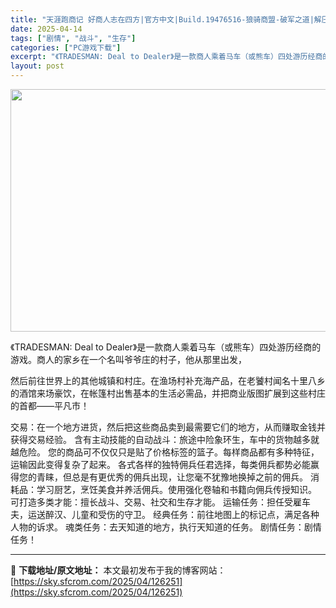```yaml
---
title: "天涯跑商记 好商人志在四方|官方中文|Build.19476516-狼骑商盟-破军之道|解压即撸|"
date: 2025-04-14
tags: ["剧情", "战斗", "生存"]
categories: ["PC游戏下载"]
excerpt: "《TRADESMAN: Deal to Dealer》是一款商人乘着马车（或熊车）四处游历经商的游戏。商人的家乡在一个名叫爷爷庄的村子，他从那里出发， 然后前往世界上的其他城镇和村庄。在渔场村补充海产品，在老饕村闻名十里八乡的酒馆来场豪饮，在帐篷村出售基本的生活必需品，并把商业版图扩展到这些村庄的首&hellip;"
layout: post
---
```


<img class="aligncenter size-full wp-image-126228" src="https://sky.sfcrom.com/wp-content/uploads/2025/04/2025041409131055.webp" alt="" width="600" height="388" />

《TRADESMAN: Deal to Dealer》是一款商人乘着马车（或熊车）四处游历经商的游戏。商人的家乡在一个名叫爷爷庄的村子，他从那里出发，

然后前往世界上的其他城镇和村庄。在渔场村补充海产品，在老饕村闻名十里八乡的酒馆来场豪饮，在帐篷村出售基本的生活必需品，并把商业版图扩展到这些村庄的首都——平凡市！

交易：在一个地方进货，然后把这些商品卖到最需要它们的地方，从而赚取金钱并获得交易经验。
含有主动技能的自动战斗：旅途中险象环生，车中的货物越多就越危险。
您的商品可不仅仅只是贴了价格标签的篮子。每样商品都有多种特征，运输因此变得复杂了起来。
各式各样的独特佣兵任君选择，每类佣兵都势必能赢得您的青睐，但总是有更优秀的佣兵出现，让您毫不犹豫地换掉之前的佣兵。
消耗品：学习厨艺，烹饪美食并养活佣兵。使用强化卷轴和书籍向佣兵传授知识。
可打造多类才能：擅长战斗、交易、社交和生存才能。
运输任务：担任受雇车夫，运送醉汉、儿童和受伤的守卫。
经典任务：前往地图上的标记点，满足各种人物的诉求。
魂类任务：去天知道的地方，执行天知道的任务。
剧情任务：剧情任务！

---
📖 **下载地址/原文地址：** 本文最初发布于我的博客网站：[https://sky.sfcrom.com/2025/04/126251](https://sky.sfcrom.com/2025/04/126251)
